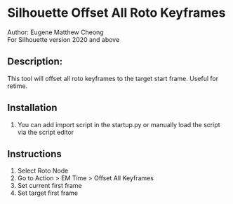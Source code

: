 # Silhouette Offset All Roto Keyframes
Author: Eugene Matthew Cheong <br>
For Silhouette version 2020 and above

## Description:
This tool will offset all roto keyframes to the target start frame. Useful for retime.

## Installation
1. You can add import script in the startup.py or manually load the script via the script editor

## Instructions
1. Select Roto Node
2. Go to Action > EM Time > Offset All Keyframes
3. Set current first frame
4. Set target first frame
